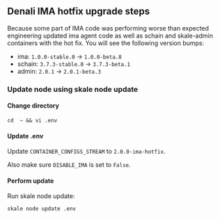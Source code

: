## Denali IMA hotfix upgrade steps

Because some part of IMA code was performing worse than expected engineering updated ima agent code as well as schain and skale-admin containers with the hot fix. You will see the following version bumps:

- ima: `1.0.0-stable.0` -> `1.0.0-beta.8`
- schain: `3.7.3-stable.0` -> `3.7.3-beta.1`
- admin: `2.0.1` -> `2.0.1-beta.3`

### Update node using skale node update

#### Change directory
```shell
cd  ~ && vi .env
```

#### Update .env

Update `CONTAINER_CONFIGS_STREAM` to `2.0.0-ima-hotfix`.

Also make sure `DISABLE_IMA` is set to `False`.

#### Perform update

Run skale node update:

```shell
skale node update .env
```
